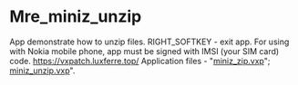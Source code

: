 # Mre_miniz_unzip
App demonstrate how to unzip files. RIGHT_SOFTKEY - exit app. For using with Nokia mobile phone, app must be signed with IMSI (your SIM card) code.
https://vxpatch.luxferre.top/
Application files - "[miniz_zip.vxp](https://github.com/RDZDX/mre_miniz_tools/blob/main/miniz_zip.vxp?raw=true)"; [miniz_unzip.vxp](https://github.com/RDZDX/mre_miniz_unzip/blob/main/mre_miniz_unzip.vxp?raw=true)".
